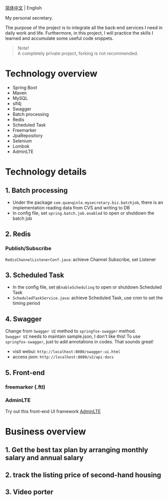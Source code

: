 [简体中文](./README.cn.md) | English

My personal secretary.

The purpose of the project is to integrate all the back-end services I need in daily work and life. Furthermore, in this project, I will practice the skills I learned and accumulate some useful code snippets.

> Note!  
> A completely private project, forking is not recommended.

# Technology overview

* Spring Boot
* Maven
* MySQL
* slf4j
* Swagger
* Batch processing
* Redis
* Scheduled Task
* Freemarker
* JpaRepository
* Selenium
* Lombok
* AdminLTE

# Technology details

## 1. Batch processing
+ Under the package `com.quanqinle.mysecretary.biz.batchjob`, there is an implementation reading data from CVS and writing to DB
+ In config file, set `spring.batch.job.enabled` to open or shutdown the batch job

## 2. Redis
### Publish/Subscribe
`RedisChannelListenerConf.java`: achieve Channel Subscribe, set Listener

## 3. Scheduled Task
+ In the config file, set `@EnableScheduling` to open or shutdown Scheduled Task
+ `ScheduledTaskService.java`: achieve Scheduled Task, use cron to set the timing period

## 4. Swagger

Change from `Swagger UI` method to `springfox-swagger` method.  
`Swagger UI` needs to maintain sample.json, I don't like this! To use `springfox-swagger`, just to add annotations in codes. That sounds great!

+ visit webui: `http://localhost:8080/swagger-ui.html`
+ access json: `http://localhost:8080/v2/api-docs`

## 5. Front-end

### freemarker (.ftl)

### AdminLTE
Try out this front-end UI framework [AdminLTE](https://github.com/ColorlibHQ/AdminLTE)

# Business overview

## 1. Get the best tax plan by arranging monthly salary and annual salary

## 2. track the listing price of second-hand housing

## 3. Video porter
